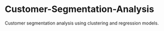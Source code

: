 # Customer-Segmentation-Analysis
Customer segmentation analysis using clustering and regression models.
